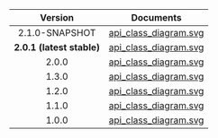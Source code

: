 | Version | Documents |
|:---:|---|
| 2.1.0-SNAPSHOT | [api_class_diagram.svg](2.1.0-SNAPSHOT/api_class_diagram.svg)<br/> |
| **2.0.1 (latest stable)** | [api_class_diagram.svg](2.0.1/api_class_diagram.svg)<br/> |
| 2.0.0 | [api_class_diagram.svg](2.0.0/api_class_diagram.svg)<br/> |
| 1.3.0 | [api_class_diagram.svg](1.3.0/api_class_diagram.svg)<br/> |
| 1.2.0 | [api_class_diagram.svg](1.2.0/api_class_diagram.svg)<br/> |
| 1.1.0 | [api_class_diagram.svg](1.1.0/api_class_diagram.svg)<br/> |
| 1.0.0 | [api_class_diagram.svg](1.0.0/api_class_diagram.svg)<br/> |
